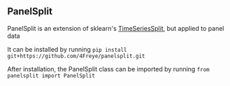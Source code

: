 ## PanelSplit

PanelSplit is an extension of sklearn's [TimeSeriesSplit](https://scikit-learn.org/stable/modules/generated/sklearn.model_selection.TimeSeriesSplit.html), but applied to panel data

It can be installed by running ```pip install git+https://github.com/4Freye/panelsplit.git```

After installation, the PanelSplit class can be imported by running ```from panelsplit import PanelSplit```
